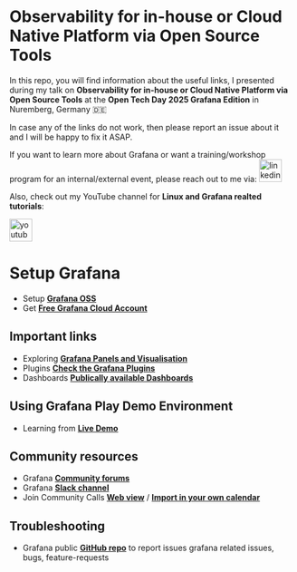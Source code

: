 # Observability for in-house or Cloud Native Platform via Open Source Tools

In this repo, you will find information about the useful links, I presented during my talk on **Observability for in-house or Cloud Native Platform via Open Source Tools** at the **Open Tech Day 2025 Grafana Edition** in Nuremberg, Germany 🇩🇪

In case any of the links do not work, then please report an issue about it and I will be happy to fix it ASAP.

If you want to learn more about Grafana or want a training/workshop program for an internal/external event, please reach out to me via:
  <a href="https://www.linkedin.com/in/usmanlinux/" target="_blank">
    <img src="https://img.shields.io/static/v1?message=LinkedIn&logo=linkedin&label=&color=0077B5&logoColor=white&labelColor=&style=for-the-badge" height="40" alt="linkedin logo"  />
  </a>

Also, check out my YouTube channel for **Linux and Grafana realted tutorials**:

  <a href="https://www.youtube.com/@freelinuxtutorials" target="_blank">
    <img src="https://img.shields.io/static/v1?message=Youtube&logo=youtube&label=Free%20Open%20Source%20Tutorials&color=FF0000&logoColor=white&labelColor=&style=for-the-badge" height="40" alt="youtube logo"  />
  </a>

# Setup Grafana

- Setup **[Grafana OSS](https://grafana.com/grafana/)**
- Get **[Free Grafana Cloud Account](https://grafana.com/products/cloud/?plcmt=products-nav)**

## Important links

- Exploring **[Grafana Panels and Visualisation](https://grafana.com/docs/grafana/latest/panels-visualizations/)**
- Plugins **[Check the Grafana Plugins](https://grafana.com/plugins)**
- Dashboards **[Publically available Dashboards](https://grafana.com/grafana/dashboards/)**

## Using Grafana Play Demo Environment

- Learning from **[Live Demo](https://play.grafana.org/)**

## Community resources

- Grafana **[Community forums](https://community.grafana.com/)**
- Grafana **[Slack channel]( https://slack.grafana.com/)**
- Join Community Calls **[Web view](https://calendar.google.com/calendar/embed?src=grafana.com_n57lluqpn4h4edroeje6199o00%40group.calendar.google.com)** / **[Import in your own calendar](https://calendar.google.com/calendar/ical/grafana.com_n57lluqpn4h4edroeje6199o00%40group.calendar.google.com/public/basic.ics)**

## Troubleshooting

- Grafana public **[GitHub repo](https://github.com/grafana/grafana/)** to report issues grafana related issues, bugs, feature-requests
